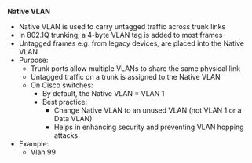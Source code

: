 **Native VLAN**
- Native VLAN is used to carry untagged traffic across trunk links
- In 802.1Q trunking, a 4-byte VLAN tag is added to most frames
- Untagged frames e.g. from legacy devices, are placed into the Native VLAN
- Purpose:
	- Trunk ports allow multiple VLANs to share the same physical link
	- Untagged traffic on a trunk is assigned to the Native VLAN
	- On Cisco switches:
		- By default, the Native VLAN = VLAN 1
		- Best practice:
			- Change Native VLAN to an unused VLAN (not VLAN 1 or a Data VLAN)
			- Helps in enhancing security and preventing VLAN hopping attacks
- Example:
	- Vlan 99 